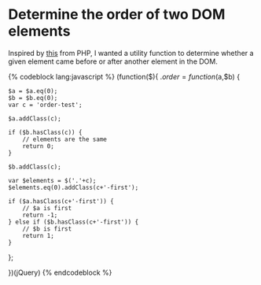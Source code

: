 # Determine the order of two DOM elements

Inspired by <a href="http://us.php.net/usort">this</a> from PHP, I wanted a
utility function to determine whether a given element came before or after
another element in the DOM.

{% codeblock lang:javascript %}
(function($){
  $.order = function($a,$b) {

    $a = $a.eq(0);
    $b = $b.eq(0);
    var c = 'order-test';

    $a.addClass(c);

    if ($b.hasClass(c)) {
        // elements are the same
        return 0;
    }

    $b.addClass(c);

    var $elements = $('.'+c);
    $elements.eq(0).addClass(c+'-first');

    if ($a.hasClass(c+'-first')) {
        // $a is first
        return -1;
    } else if ($b.hasClass(c+'-first')) {
        // $b is first
        return 1;
    }

};

})(jQuery)
{% endcodeblock %}
